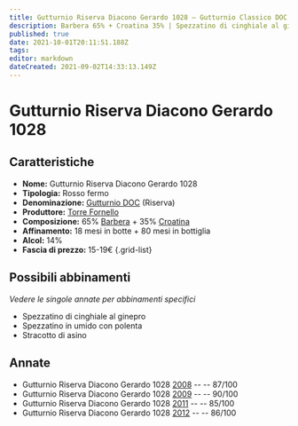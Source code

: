 ```yaml
---
title: Gutturnio Riserva Diacono Gerardo 1028 – Gutturnio Classico DOC – Torre Fornello – Emilia (IT) – 15-19€ – 3★-4★
description: Barbera 65% + Croatina 35% | Spezzatino di cinghiale al ginepro – Spezzatino in umido con polenta – Stracotto di asino
published: true
date: 2021-10-01T20:11:51.188Z
tags: 
editor: markdown
dateCreated: 2021-09-02T14:33:13.149Z
---
```


# Gutturnio Riserva Diacono Gerardo 1028 

## Caratteristiche
- **Nome:** Gutturnio Riserva Diacono Gerardo 1028 
- **Tipologia:** Rosso fermo
- **Denominazione:** [Gutturnio DOC](/denominazioni/Italia/Emilia/DOC-Gutturnio) (Riserva)
- **Produttore:** [Torre Fornello](/produttori/Italia/Emilia/Torre-Fornello) 
- **Composizione:** 65% [Barbera](/vitigni/Italia/barbera) + 35% [Croatina](/vitigni/Italia/croatina)
- **Affinamento:** 18 mesi in botte + 80 mesi in bottiglia
- **Alcol:** 14%
- **Fascia di prezzo:** 15-19€
{.grid-list}

## Possibili abbinamenti
*Vedere le singole annate per abbinamenti specifici*

- Spezzatino di cinghiale al ginepro
- Spezzatino in umido con polenta
- Stracotto di asino

## Annate
- Gutturnio Riserva Diacono Gerardo 1028 [2008](/vini/Italia/Emilia/Torre-Fornello/Gutturnio-Riserva-Diacono-Gerardo-1028/2008) -- <span class="star-3"></span> -- 87/100
- Gutturnio Riserva Diacono Gerardo 1028 [2009](/vini/Italia/Emilia/Torre-Fornello/Gutturnio-Riserva-Diacono-Gerardo-1028/2009) -- <span class="star-4"></span> -- 90/100
- Gutturnio Riserva Diacono Gerardo 1028 [2011](/vini/Italia/Emilia/Torre-Fornello/Gutturnio-Riserva-Diacono-Gerardo-1028/2011) -- <span class="star-3"></span> -- 85/100
- Gutturnio Riserva Diacono Gerardo 1028 [2012](/vini/Italia/Emilia/Torre-Fornello/Gutturnio-Riserva-Diacono-Gerardo-1028/2012) -- <span class="star-3"></span> -- 86/100
